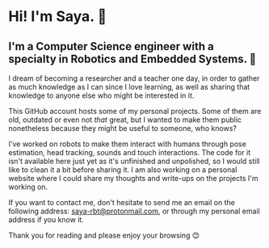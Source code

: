 # Hi! I'm Saya. 👋

## I'm a Computer Science engineer with a specialty in Robotics and Embedded Systems. 🤖

I dream of becoming a researcher and a teacher one day, in order to gather as much knowledge as I can since I love learning, as well as sharing that knowledge to anyone else who might be interested in it.

This GitHub account hosts some of my personal projects. Some of them are old, outdated or even not *that* great, but I wanted to make them public nonetheless because they might be useful to someone, who knows?

I've worked on robots to make them interact with humans through pose estimation, head tracking, sounds and touch interactions. The code for it isn't available here just yet as it's unfinished and unpolished, so I would still like to clean it a bit before sharing it. I am also working on a personal website where I could share my thoughts and write-ups on the projects I'm working on.

If you want to contact me, don't hesitate to send me an email on the following address: saya-rbt@protonmail.com, or through my personal email address if you know it.

Thank you for reading and please enjoy your browsing 😊
